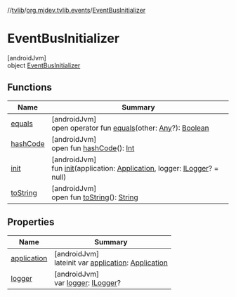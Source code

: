 //[tvlib](../../../index.md)/[org.mjdev.tvlib.events](../index.md)/[EventBusInitializer](index.md)

# EventBusInitializer

[androidJvm]\
object [EventBusInitializer](index.md)

## Functions

| Name | Summary |
|---|---|
| [equals](../../org.mjdev.tvlib.webscrapper.select/-element-not-found-exception/index.md#585090901%2FFunctions%2F-1596939238) | [androidJvm]<br>open operator fun [equals](../../org.mjdev.tvlib.webscrapper.select/-element-not-found-exception/index.md#585090901%2FFunctions%2F-1596939238)(other: [Any](https://kotlinlang.org/api/latest/jvm/stdlib/kotlin/-any/index.html)?): [Boolean](https://kotlinlang.org/api/latest/jvm/stdlib/kotlin/-boolean/index.html) |
| [hashCode](../../org.mjdev.tvlib.webscrapper.select/-element-not-found-exception/index.md#1794629105%2FFunctions%2F-1596939238) | [androidJvm]<br>open fun [hashCode](../../org.mjdev.tvlib.webscrapper.select/-element-not-found-exception/index.md#1794629105%2FFunctions%2F-1596939238)(): [Int](https://kotlinlang.org/api/latest/jvm/stdlib/kotlin/-int/index.html) |
| [init](init.md) | [androidJvm]<br>fun [init](init.md)(application: [Application](https://developer.android.com/reference/kotlin/android/app/Application.html), logger: [ILogger](../../com.biubiu.eventbus.util/-i-logger/index.md)? = null) |
| [toString](../../org.mjdev.tvlib.webscrapper.select/-element-not-found-exception/index.md#1616463040%2FFunctions%2F-1596939238) | [androidJvm]<br>open fun [toString](../../org.mjdev.tvlib.webscrapper.select/-element-not-found-exception/index.md#1616463040%2FFunctions%2F-1596939238)(): [String](https://kotlinlang.org/api/latest/jvm/stdlib/kotlin/-string/index.html) |

## Properties

| Name | Summary |
|---|---|
| [application](application.md) | [androidJvm]<br>lateinit var [application](application.md): [Application](https://developer.android.com/reference/kotlin/android/app/Application.html) |
| [logger](logger.md) | [androidJvm]<br>var [logger](logger.md): [ILogger](../../com.biubiu.eventbus.util/-i-logger/index.md)? |
